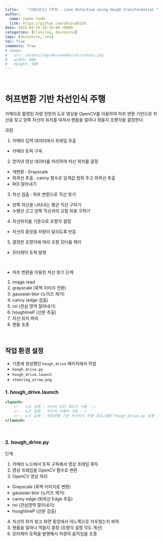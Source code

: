 ```yaml
---
title:    "[데브코스] 7주차 - Lane Detection using Hough transformation "
author:
  name: JaeHo YooN
  link: https://github.com/dkssud8150
date: 2022-03-29 20:19:00 +0800
categories: [Classlog, devcourse]
tags: [devcourse, ros]
toc: True
comments: True
# image:
#   src: /assets/img/dev/week6/calra/main.jpg
#   width: 800
#   height: 500
---
```


<br>

# 허프변환 기반 차선인식 주행

카메라로 촬영된 차량 전방의 도로 영상을 OpenCV를 이용하여 허프 변환 기반으로 차선을 찾고 양쪽 차선의 위치를 따져서 핸들을 얼마나 꺾을지 조향각을 결정한다.

과정
1. 카메라 입력 데이터에서 프레임 추출
- 카메라 토픽 구독

2. 얻어낸 영상 데이터를 처리하여 차선 위치를 결정
- 색변환 : Grayscale
- 외곽선 추출 : canny 함수로 임계값 범위 주고 외곽선 추출
- ROI 잘라내기

3. 차선 검출 : 허프 변환으로 직선 찾기
- 양쪽 차선을 나타내는 평균 직선 구하기
- 수평선 긋고 양쪽 직선과의 교점 좌표 구하기

4. 차선위치를 기준으로 조향각 결정
- 차선의 중앙을 차량이 달리도록 만듬

5. 결정한 조향각에 따라 조향 모터를 제어
- 모터제어 토픽 발행

<br>

- 허프 변환을 이용한 차선 찾기 단계
1. image read
2. grayscale (흑백 이미지 전환)
3. gaussian blur (노이즈 제거)
4. canny (edge 검출)
5. roi (관심 영역 잘라내기)
6. houghlineP (선분 추출)
7. 차선 위치 파악
8. 핸들 조종

<br>

## 작업 환경 설정

- 기존에 생성했던 `hough_drive` 패키지에서 작업
- `hough_drive.py`
- `hough_drive.launch`
- `steering_arrow.png`

### 1. hough_drive.launch

```xml
<launch>
    <!-- 노드 실행 : 자이카 모터 제어기 구동 -->
    <!-- 노드 실행 : 자이카 카메라 구동 -->
    <!-- 노드 실행 : 허프변환 기반 차선인식 주행 프로그램인 hough_drive.py 실행 -->
</launch>
```

<br>

### 2. hough_drive.py

단계
1. 카메라 노드에서 토픽 구독해서 영상 프레임 획득
2. 영상 프레임을 OpenCV 함수로 변환
3. OpenCV 영상 처리
- Grayscale (흑백 이미지로 변환)
- gaussian blur (노이즈 제거)
- canny edge (외곽선 Edge 추출)
- roi (관심영역 잘라내기)
- houghlineP (선분 검출)
4. 차선의 위치 찾고 화면 중앙에서 어느쪽으로 치우쳤는지 파악
5. 핸들을 얼마나 꺽을지 결정 (조향각 설정 각도 계산)
6. 모터제어 토픽을 발행해서 차량의 움직임을 조종

<br>

